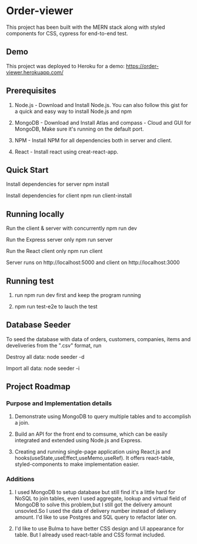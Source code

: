 # Order-viewer
This project has been built with the MERN stack along with styled components for CSS, cypress for end-to-end test.

## Demo
This project was deployed to Heroku for a demo:
https://order-viewer.herokuapp.com/

## Prerequisites
1. Node.js - Download and Install Node.js. You can also follow this gist for a quick and easy way to install Node.js and npm

2. MongoDB - Download and Install Atlas and compass - Cloud and GUI for MongoDB, Make sure it's running on the default port.

3. NPM - Install NPM for all dependencies both in server and client.

4. React - Install react using creat-react-app.

## Quick Start
Install dependencies for server
npm install

Install dependencies for client
npm run client-install

## Running locally

Run the client & server with concurrently
npm run dev

Run the Express server only
npm run server

Run the React client only
npm run client

Server runs on http://localhost:5000 and client on http://localhost:3000

## Running test
1. run npm run dev first and keep the program running

2. npm run test-e2e to lauch the test

## Database Seeder
To seed the database with data of orders, customers, companies, items and develiveries from the ".csv" format, run

Destroy all data: node seeder -d

Import all data: node seeder -i

## Project Roadmap

### Purpose and Implementation details
1. Demonstrate using MongoDB to query multiple tables and to accomplish a join.

2. Build an API for the front end to comsume, which can be easily integrated and extended using Node.js and Express.

3. Creating and running single-page application using React.js and hooks(useState,useEffect,useMemo,useRef). It offers react-table, styled-components to make implementation easier.

### Additions
1. I used MongoDB to setup database but still find it's a little hard for NoSQL to join tables, even I used aggregate, lookup and virtual field of MongoDB to solve this problem,but I still got the delivery amount unsovled.So I used the data of delivery number instead of delivery amount. I'd like to use Postgres and SQL query to refactor later on.

2. I'd like to use Bulma to have better CSS design and UI appearance for table. But I already used react-table and CSS format included.
  







